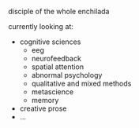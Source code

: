   disciple of the whole enchilada

currently looking at:

- cognitive sciences
  - eeg
  -  neurofeedback
  -  spatial attention
  -  abnormal psychology
  -  qualitative and mixed methods
  -  metascience
  -  memory
- creative prose
- ...
